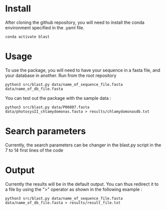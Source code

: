# Install

After cloning the github repository, you will need to install the conda environment specified in the .yaml file.

```conda env create -f blast.yaml
conda activate blast
```

# Usage

To use the package, you will need to have your sequence in a fasta file, and your database in another. 
Run from the root repository

```python3 src/blast.py data/name_of_sequence_file.fasta data/name_of_db_file.fasta```

You can test out the package with the sample data : 

```python3 src/blast.py data/P06007.fasta data/photosysII_chlamydomonas.fasta > results/chlamydomonasdb.txt```

# Search parameters

Currently, the search parameters can be changer in the blast.py script in the 7 to 14 first lines of the code

# Output

Currently the results will be in the default output. You can thus redirect it to a file by using the ">" operator as shown in the following example : 

```python3 src/blast.py data/name_of_sequence_file.fasta data/name_of_db_file.fasta > results/result_file.txt```
